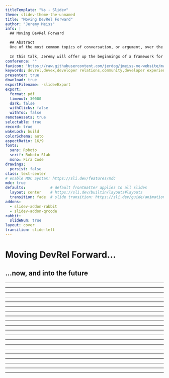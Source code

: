 ```yaml
---
titleTemplate: "%s - Slidev"
theme: slidev-theme-the-unnamed
title: "Moving DevRel Forward"
author: "Jeremy Meiss"
info: |
  ## Moving DevRel Forward 

  ## Abstract
  One of the most common topics of conversation, or argument, over the last 5 years or more in the tech community is over what Developer Relations is and/or is not. We tend to spend too much time on 101-level formulas and arguments, while providing very little in the way of actionable steps or a framework to be applied. And do you know why? Because it’s really hard to put together a framework or flowchart for a discipline that varies wildly depending on many factors, which you often don’t control. So with all of the variables at play here, how is DevRel supposed to prove its value to the Business?
  
  In this talk, Jeremy will offer up the beginnings of a framework for how we move DevRel as a discipline forward in 2024, and beyond, as well as encouraging conversation.
conference: ""
favicon: 'https://raw.githubusercontent.com/jerdog/jmeiss-me-website/main/assets/images/fav.png'
keywords: devrel,devex,developer relations,community,developer experience
presenter: true
download: true
exportFilename: -slidevExport
export:
  format: pdf
  timeout: 30000
  dark: false
  withClicks: false
  withToc: false
remoteAssets: true
selectable: true
record: true
wakeLock: build
colorSchema: auto
aspectRatio: 16/9
fonts:
  sans: Roboto
  serif: Roboto Slab
  mono: Fira Code
drawings:
  persist: false
class: text-center
# enable MDC Syntax: https://sli.dev/features/mdc
mdc: true
defaults:           # default frontmatter applies to all slides
  layout: center    # https://sli.dev/builtin/layouts#layouts
  transition: fade  # slide transition: https://sli.dev/guide/animations.html#slide-transitions
addons:
  - slidev-addon-rabbit
  - slidev-addon-qrcode
rabbit:
  slideNum: true
layout: cover
transition: slide-left
---
```


# Moving DevRel Forward...

## ...now, and into the future



<!--

-->

---



<!--

-->

---



<!--

-->

---



<!--

-->

---



<!--

-->

---



<!--

-->

---



<!--

-->

---



<!--

-->

---



<!--

-->

---



<!--

-->

---



<!--

-->

---



<!--

-->

---



<!--

-->

---



<!--

-->

---



<!--

-->

---



<!--

-->

---



<!--

-->

---



<!--

-->

---



<!--

-->

---



<!--

-->

---